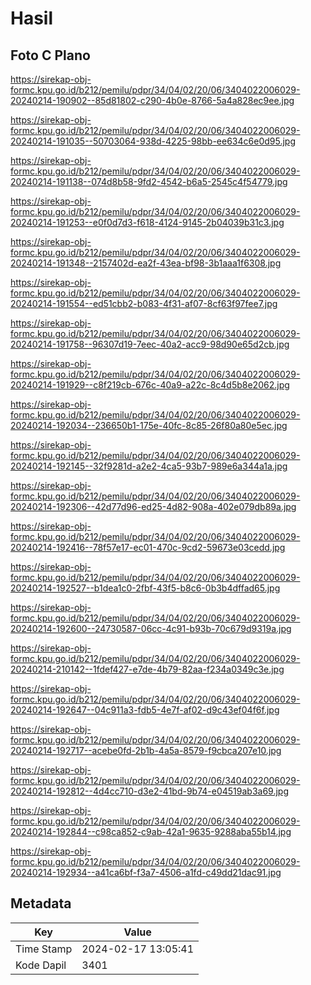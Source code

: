 # Hasil

## Foto C Plano

https://sirekap-obj-formc.kpu.go.id/b212/pemilu/pdpr/34/04/02/20/06/3404022006029-20240214-190902--85d81802-c290-4b0e-8766-5a4a828ec9ee.jpg

https://sirekap-obj-formc.kpu.go.id/b212/pemilu/pdpr/34/04/02/20/06/3404022006029-20240214-191035--50703064-938d-4225-98bb-ee634c6e0d95.jpg

https://sirekap-obj-formc.kpu.go.id/b212/pemilu/pdpr/34/04/02/20/06/3404022006029-20240214-191138--074d8b58-9fd2-4542-b6a5-2545c4f54779.jpg

https://sirekap-obj-formc.kpu.go.id/b212/pemilu/pdpr/34/04/02/20/06/3404022006029-20240214-191253--e0f0d7d3-f618-4124-9145-2b04039b31c3.jpg

https://sirekap-obj-formc.kpu.go.id/b212/pemilu/pdpr/34/04/02/20/06/3404022006029-20240214-191348--2157402d-ea2f-43ea-bf98-3b1aaa1f6308.jpg

https://sirekap-obj-formc.kpu.go.id/b212/pemilu/pdpr/34/04/02/20/06/3404022006029-20240214-191554--ed51cbb2-b083-4f31-af07-8cf63f97fee7.jpg

https://sirekap-obj-formc.kpu.go.id/b212/pemilu/pdpr/34/04/02/20/06/3404022006029-20240214-191758--96307d19-7eec-40a2-acc9-98d90e65d2cb.jpg

https://sirekap-obj-formc.kpu.go.id/b212/pemilu/pdpr/34/04/02/20/06/3404022006029-20240214-191929--c8f219cb-676c-40a9-a22c-8c4d5b8e2062.jpg

https://sirekap-obj-formc.kpu.go.id/b212/pemilu/pdpr/34/04/02/20/06/3404022006029-20240214-192034--236650b1-175e-40fc-8c85-26f80a80e5ec.jpg

https://sirekap-obj-formc.kpu.go.id/b212/pemilu/pdpr/34/04/02/20/06/3404022006029-20240214-192145--32f9281d-a2e2-4ca5-93b7-989e6a344a1a.jpg

https://sirekap-obj-formc.kpu.go.id/b212/pemilu/pdpr/34/04/02/20/06/3404022006029-20240214-192306--42d77d96-ed25-4d82-908a-402e079db89a.jpg

https://sirekap-obj-formc.kpu.go.id/b212/pemilu/pdpr/34/04/02/20/06/3404022006029-20240214-192416--78f57e17-ec01-470c-9cd2-59673e03cedd.jpg

https://sirekap-obj-formc.kpu.go.id/b212/pemilu/pdpr/34/04/02/20/06/3404022006029-20240214-192527--b1dea1c0-2fbf-43f5-b8c6-0b3b4dffad65.jpg

https://sirekap-obj-formc.kpu.go.id/b212/pemilu/pdpr/34/04/02/20/06/3404022006029-20240214-192600--24730587-06cc-4c91-b93b-70c679d9319a.jpg

https://sirekap-obj-formc.kpu.go.id/b212/pemilu/pdpr/34/04/02/20/06/3404022006029-20240214-210142--1fdef427-e7de-4b79-82aa-f234a0349c3e.jpg

https://sirekap-obj-formc.kpu.go.id/b212/pemilu/pdpr/34/04/02/20/06/3404022006029-20240214-192647--04c911a3-fdb5-4e7f-af02-d9c43ef04f6f.jpg

https://sirekap-obj-formc.kpu.go.id/b212/pemilu/pdpr/34/04/02/20/06/3404022006029-20240214-192717--acebe0fd-2b1b-4a5a-8579-f9cbca207e10.jpg

https://sirekap-obj-formc.kpu.go.id/b212/pemilu/pdpr/34/04/02/20/06/3404022006029-20240214-192812--4d4cc710-d3e2-41bd-9b74-e04519ab3a69.jpg

https://sirekap-obj-formc.kpu.go.id/b212/pemilu/pdpr/34/04/02/20/06/3404022006029-20240214-192844--c98ca852-c9ab-42a1-9635-9288aba55b14.jpg

https://sirekap-obj-formc.kpu.go.id/b212/pemilu/pdpr/34/04/02/20/06/3404022006029-20240214-192934--a41ca6bf-f3a7-4506-a1fd-c49dd21dac91.jpg


## Metadata

| Key        | Value               |
| ---------- | ------------------- |
| Time Stamp | 2024-02-17 13:05:41 |
| Kode Dapil | 3401                |



